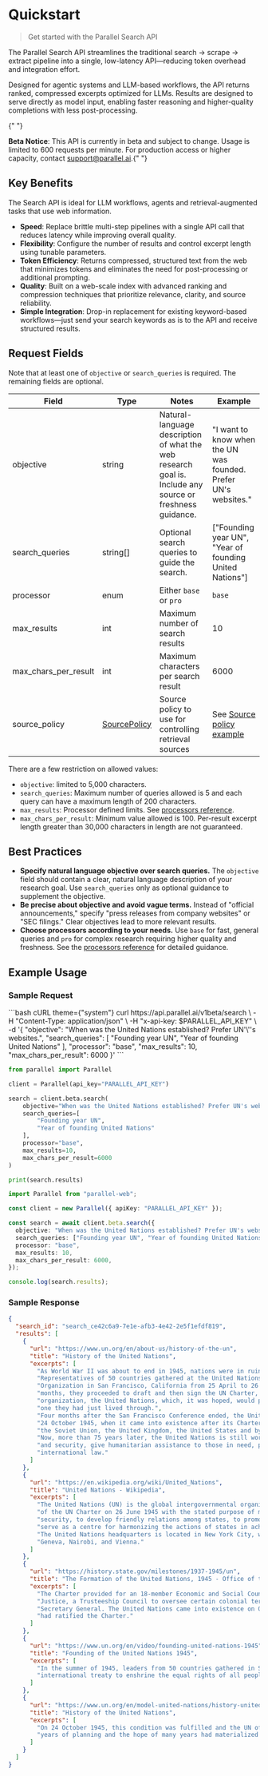 # Quickstart

> Get started with the Parallel Search API

The Parallel Search API streamlines the traditional search → scrape → extract pipeline into a single,
low-latency API—reducing token overhead and integration effort.

Designed for agentic systems and LLM-based workflows, the API returns ranked, compressed excerpts optimized for LLMs. Results are designed to serve directly as model input, enabling faster reasoning and higher-quality completions with less post-processing.

<Note>
  {" "}

  **Beta Notice**: This API is currently in beta and subject to change. Usage is
  limited to 600 requests per minute. For production access or higher capacity, contact
  [support@parallel.ai](mailto:support@parallel.ai).{" "}
</Note>

## Key Benefits

The Search API is ideal for LLM workflows, agents and retrieval-augmented tasks that use web information.

* **Speed**: Replace brittle multi-step pipelines with a single API call that reduces latency while improving overall quality.
* **Flexibility**: Configure the number of results and control excerpt length using tunable parameters.
* **Token Efficiency**: Returns compressed, structured text from the web that minimizes tokens and eliminates the need for post-processing or additional prompting.
* **Quality**: Built on a web-scale index with advanced ranking and compression techniques that prioritize relevance, clarity, and source reliability.
* **Simple Integration**: Drop-in replacement for existing keyword-based workflows—just send your search keywords as is to the API and receive structured results.

## Request Fields

Note that at least one of `objective` or `search_queries` is required. The remaining fields are optional.

| Field                   | Type                                      | Notes                                                                                                    | Example                                                         |
| ----------------------- | ----------------------------------------- | -------------------------------------------------------------------------------------------------------- | --------------------------------------------------------------- |
| objective               | string                                    | Natural-language description of what the web research goal is. Include any source or freshness guidance. | "I want to know when the UN was founded. Prefer UN's websites." |
| search\_queries         | string\[]                                 | Optional search queries to guide the search.                                                             | \["Founding year UN", "Year of founding United Nations"]        |
| processor               | enum                                      | Either `base` or `pro`                                                                                   | `base`                                                          |
| max\_results            | int                                       | Maximum number of search results                                                                         | 10                                                              |
| max\_chars\_per\_result | int                                       | Maximum characters per search result                                                                     | 6000                                                            |
| source\_policy          | [SourcePolicy](/search-api/source-policy) | Source policy to use for controlling retrieval sources                                                   | See [Source policy example](/search-api/source-policy)          |

There are a few restriction on allowed values:

* `objective`: limited to 5,000 characters.
* `search_queries`: Maximum number of queries allowed is 5 and each query can have a maximum length of 200 characters.
* `max_results`: Processor defined limits. See [processors reference](/search-api/processors).
* `max_chars_per_result`: Minimum value allowed is 100. Per-result excerpt length greater than 30,000 characters in length are not guaranteed.

## Best Practices

* **Specify natural language objective over search queries.** The `objective` field should contain a clear, natural language description of your research goal. Use `search_queries` only as optional guidance to supplement the objective.
* **Be precise about objective and avoid vague terms.** Instead of "official announcements," specify "press releases from company websites" or "SEC filings." Clear objectives lead to more relevant results.
* **Choose processors according to your needs.** Use `base` for fast, general queries and `pro` for complex research requiring higher quality and freshness. See the [processors reference](/search-api/processors) for detailed guidance.

## Example Usage

### Sample Request

<CodeGroup>
  ```bash cURL theme={"system"}
  curl https://api.parallel.ai/v1beta/search \
    -H "Content-Type: application/json" \
    -H "x-api-key: $PARALLEL_API_KEY" \
    -d '{
      "objective": "When was the United Nations established? Prefer UN'\''s websites.",
      "search_queries": [
        "Founding year UN",
        "Year of founding United Nations"
      ],
      "processor": "base",
      "max_results": 10,
      "max_chars_per_result": 6000
    }'
  ```

  ```python Python theme={"system"}
  from parallel import Parallel

  client = Parallel(api_key="PARALLEL_API_KEY")

  search = client.beta.search(
      objective="When was the United Nations established? Prefer UN's websites.",
      search_queries=[
          "Founding year UN",
          "Year of founding United Nations"
      ],
      processor="base",
      max_results=10,
      max_chars_per_result=6000
  )

  print(search.results)
  ```

  ```typescript TypeScript theme={"system"}
  import Parallel from "parallel-web";

  const client = new Parallel({ apiKey: "PARALLEL_API_KEY" });

  const search = await client.beta.search({
    objective: "When was the United Nations established? Prefer UN's websites.",
    search_queries: ["Founding year UN", "Year of founding United Nations"],
    processor: "base",
    max_results: 10,
    max_chars_per_result: 6000,
  });

  console.log(search.results);
  ```
</CodeGroup>

### Sample Response

```json [expandable] theme={"system"}
{
  "search_id": "search_ce42c6a9-7e1e-afb3-4e42-2e5f1efdf819",
  "results": [
    {
      "url": "https://www.un.org/en/about-us/history-of-the-un",
      "title": "History of the United Nations",
      "excerpts": [
        "As World War II was about to end in 1945, nations were in ruins, and the world wanted peace.",
        "Representatives of 50 countries gathered at the United Nations Conference on International ",
        "Organization in San Francisco, California from 25 April to 26 June 1945. For the next two ",
        "months, they proceeded to draft and then sign the UN Charter, which created a new international ",
        "organization, the United Nations, which, it was hoped, would prevent another world war like the ",
        "one they had just lived through.",
        "Four months after the San Francisco Conference ended, the United Nations officially began, on ",
        "24 October 1945, when it came into existence after its Charter had been ratified by China, France, ",
        "the Soviet Union, the United Kingdom, the United States and by a majority of other signatories.",
        "Now, more than 75 years later, the United Nations is still working to maintain international peace ",
        "and security, give humanitarian assistance to those in need, protect human rights, and uphold ",
        "international law."
      ]
    },
    {
      "url": "https://en.wikipedia.org/wiki/United_Nations",
      "title": "United Nations - Wikipedia",
      "excerpts": [
        "The United Nations (UN) is the global intergovernmental organization established by the signing ",
        "of the UN Charter on 26 June 1945 with the stated purpose of maintaining international peace and ",
        "security, to develop friendly relations among states, to promote international cooperation, and to ",
        "serve as a centre for harmonizing the actions of states in achieving those goals.",
        "The United Nations headquarters is located in New York City, with several other offices located in ",
        "Geneva, Nairobi, and Vienna."
      ]
    },
    {
      "url": "https://history.state.gov/milestones/1937-1945/un",
      "title": "The Formation of the United Nations, 1945 - Office of the Historian",
      "excerpts": [
        "The Charter provided for an 18-member Economic and Social Council, an International Court of ",
        "Justice, a Trusteeship Council to oversee certain colonial territories, and a Secretariat under a ",
        "Secretary General. The United Nations came into existence on October 24, 1945, after 29 nations ",
        "had ratified the Charter."
      ]
    },
    {
      "url": "https://www.un.org/en/video/founding-united-nations-1945",
      "title": "Founding of the United Nations 1945",
      "excerpts": [
        "In the summer of 1945, leaders from 50 countries gathered in San Francisco to agree upon an ",
        "international treaty to enshrine the equal rights of all people ..."
      ]
    },
    {
      "url": "https://www.un.org/en/model-united-nations/history-united-nations",
      "title": "History of the United Nations",
      "excerpts": [
        "On 24 October 1945, this condition was fulfilled and the UN officially came into existence. Four ",
        "years of planning and the hope of many years had materialized ..."
      ]
    }
  ]
}
```
